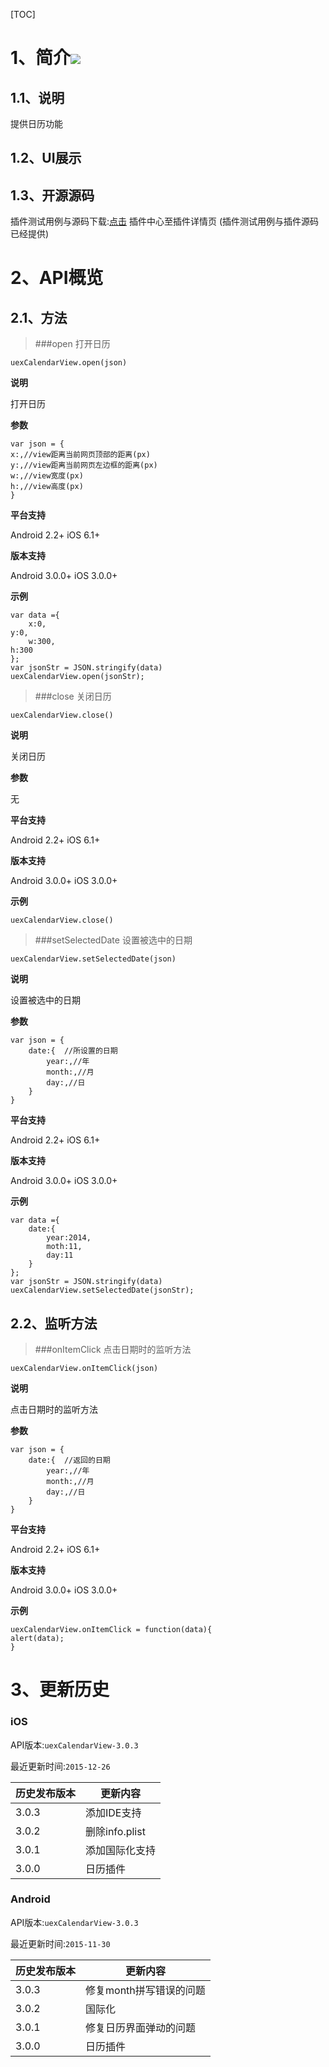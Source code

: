 [TOC]
# 1、简介[![](http://appcan-download.oss-cn-beijing.aliyuncs.com/%E5%85%AC%E6%B5%8B%2Fgf.png)]()
## 1.1、说明

提供日历功能

## 1.2、UI展示

## 1.3、开源源码
插件测试用例与源码下载:[点击](http://plugin.appcan.cn/details.html?id=450_index) 插件中心至插件详情页 (插件测试用例与插件源码已经提供)

# 2、API概览

## 2.1、方法 

>###open 打开日历

`uexCalendarView.open(json)`

**说明**

打开日历

**参数**

```
var json = {
x:,//view距离当前网页顶部的距离(px)
y:,//view距离当前网页左边框的距离(px)
w:,//view宽度(px)
h:,//view高度(px)
}
```

**平台支持**

Android 2.2+
iOS 6.1+

**版本支持**

Android 3.0.0+
iOS 3.0.0+

**示例**

```
var data ={
    x:0,
y:0,
    w:300,
h:300
};
var jsonStr = JSON.stringify(data)
uexCalendarView.open(jsonStr);

```

>###close  关闭日历

`uexCalendarView.close()`

**说明**

 关闭日历
 

**参数**

无

**平台支持**

Android 2.2+
iOS 6.1+

**版本支持**

Android 3.0.0+
iOS 3.0.0+

**示例**

```
uexCalendarView.close()

```
>###setSelectedDate 设置被选中的日期

`uexCalendarView.setSelectedDate(json)`

**说明**

设置被选中的日期

**参数**

```
var json = {
	date:{  //所设置的日期
		year:,//年
		month:,//月
		day:,//日
	} 
}
```

**平台支持**

Android 2.2+
iOS 6.1+

**版本支持**

Android 3.0.0+
iOS 3.0.0+

**示例**

```
var data ={
	date:{  
		year:2014,
		moth:11,
		day:11
	}
};
var jsonStr = JSON.stringify(data)
uexCalendarView.setSelectedDate(jsonStr);

```

## 2.2、监听方法

>###onItemClick  点击日期时的监听方法

`uexCalendarView.onItemClick(json)`

**说明**

 点击日期时的监听方法
 

**参数**

```
var json = {
	date:{  //返回的日期
		year:,//年
		month:,//月
		day:,//日
	} 
}

```

**平台支持**

Android 2.2+
iOS 6.1+

**版本支持**

Android 3.0.0+
iOS 3.0.0+

**示例**

```
uexCalendarView.onItemClick = function(data){
alert(data);
}

```

# 3、更新历史

### iOS

API版本:`uexCalendarView-3.0.3`

最近更新时间:`2015-12-26`

| 历史发布版本 | 更新内容 |
| ----- | ----- |
| 3.0.3 | 添加IDE支持 |
| 3.0.2 | 删除info.plist |
| 3.0.1 | 添加国际化支持 |
| 3.0.0 | 日历插件 |

### Android

API版本:`uexCalendarView-3.0.3`

最近更新时间:`2015-11-30`

| 历史发布版本 | 更新内容 |
| ----- | ----- |
| 3.0.3 | 修复month拼写错误的问题 |
| 3.0.2 | 国际化 |
| 3.0.1 | 修复日历界面弹动的问题 |
| 3.0.0 | 日历插件 |

